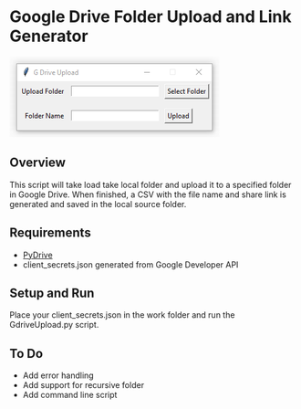 # Google Drive Folder Upload and Link Generator

![](https://github.com/krum04/Google-Drive-Folder-Uploader/blob/master/images/Gui.PNG?raw=true)

## Overview

This script will take load take local folder and upload it to a specified folder in Google Drive. When finished, a CSV with the file name and share link is generated and saved in the local source folder. 

## Requirements

* [PyDrive](https://pypi.org/project/PyDrive/)
* client_secrets.json generated from Google Developer API

## Setup and Run

Place your client_secrets.json in the work folder and run the GdriveUpload.py script.

## To Do

* Add error handling
* Add support for recursive folder
* Add command line script